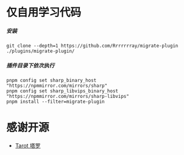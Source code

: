# 仅自用学习代码

##### 安装
```git
git clone --depth=1 https://github.com/Rrrrrrray/migrate-plugin ./plugins/migrate-plugin/
```
##### 插件目录下依次执行
```
pnpm config set sharp_binary_host "https://npmmirror.com/mirrors/sharp"
pnpm config set sharp_libvips_binary_host "https://npmmirror.com/mirrors/sharp-libvips"
pnpm install --filter=migrate-plugin
```
# 感谢开源
- [Tarot 塔罗](https://github.com/MinatoAquaCrews/nonebot_plugin_tarot)